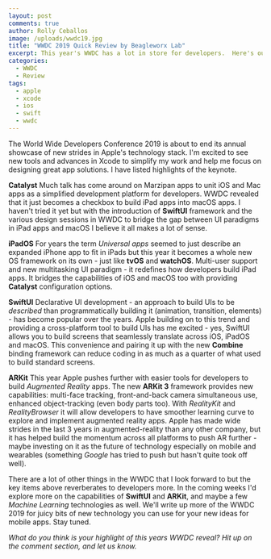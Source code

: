 ```yaml
---
layout: post
comments: true
author: Rolly Ceballos
image: /uploads/wwdc19.jpg
title: "WWDC 2019 Quick Review by Beagleworx Lab"
excerpt: This year's WWDC has a lot in store for developers.  Here's our quick list of highlights from the WWDC 2019 keynote session.
categories:
  - WWDC
  - Review
tags:
  - apple
  - xcode
  - ios
  - swift
  - wwdc
---
```

The World Wide Developers Conference 2019 is about to end its annual showcase of new strides in Apple's technology stack.  I'm excited to see new tools and advances in Xcode to simplify my work and help me focus on designing great app solutions.  I have listed highlights of the keynote.

**Catalyst** Much talk has come around on Marzipan apps to unit iOS and Mac apps as a simplified development platform for developers.  WWDC revealed that it just becomes a checkbox to build iPad apps into macOS apps.  I haven't tried it yet but with the introduction of **SwiftUI** framework and the various design sessions in WWDC to bridge the gap between UI paradigms in iPad apps and macOS I believe it all makes a lot of sense.

**iPadOS** For years the term *Universal apps* seemed to just describe an expanded iPhone app to fit in iPads but this year it becomes a whole new OS framework on its own - just like **tvOS** and **watchOS**.  Multi-user support and new multitasking UI paradigm - it redefines how developers build iPad apps.  It bridges the capabilities of iOS and macOS too with providing **Catalyst** configuration options.

**SwiftUI** Declarative UI development - an approach to build UIs to be *described* than programmatically building it (animation, transition, elements) - has become popular over the years.  Apple building on to this trend and providing a cross-platform tool to build UIs has me excited - yes, SwiftUI allows you to build screens that seamlessly translate across iOS, iPadOS and macOS.  This convenience and pairing it up with the new **Combine** binding framework can reduce coding in as much as a quarter of what used to build standard screens.

**ARKit** This year Apple pushes further with easier tools for developers to build *Augmented Reality* apps.  The new **ARKit 3** framework provides new capabilities: multi-face tracking, front-and-back camera simultaneous use, enhanced object-tracking (even body parts too).  With *RealityKit* and *RealityBrowser* it will allow developers to have smoother learning curve to explore and implement augmented reality apps.  Apple has made wide strides in the last 3 years in augmented-reality than any other company, but it has helped build the momentum across all platforms to push AR further - maybe investing on it as the future of technology especially on mobile and wearables (something *Google* has tried to push but hasn't quite took off well).

There are a lot of other things in the WWDC that I look forward to but the key items above reverberates to developers more.  In the coming weeks I'd explore more on the capabilities of **SwiftUI** and **ARKit**, and maybe a few *Machine Learning* technologies as well.  We'll write up more of the WWDC 2019 for juicy bits of new technology you can use for your new ideas for mobile apps.  Stay tuned.

*What do you think is your highlight of this years WWDC reveal?  Hit up on the comment section, and let us know.*